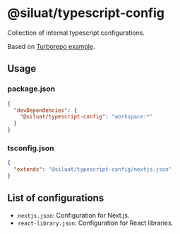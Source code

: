 # @siluat/typescript-config

Collection of internal typescript configurations.

Based on [Turborepo example](https://github.com/vercel/turborepo/tree/main/examples/basic/packages/typescript-config).

## Usage

### package.json

```json
{
  "devDependencies": {
    "@siluat/typescript-config": "workspace:*"
  }
}
```

### tsconfig.json

```json
{
  "extends": "@siluat/typescript-config/nextjs.json"
}
```

## List of configurations

- `nextjs.json`: Configuration for Next.js.
- `react-library.json`: Configuration for React libraries.
